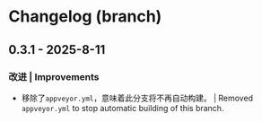 # Changelog (branch)

## 0.3.1 - 2025-8-11

### 改进 | Improvements

- 移除了`appveyor.yml`，意味着此分支将不再自动构建。 | Removed `appveyor.yml` to stop automatic building of this branch.